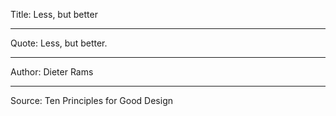 Title: Less, but better

----

Quote: Less, but better.

----

Author: Dieter Rams

----

Source: Ten Principles for Good Design

